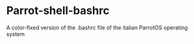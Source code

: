 # Parrot-shell-bashrc
A color-fixed version of the .bashrc file of the italian ParrotOS operating system
